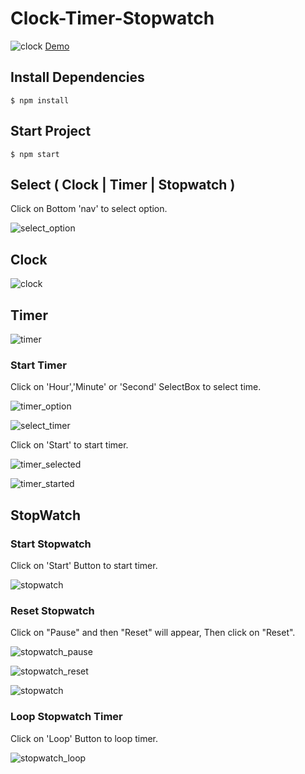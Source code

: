 # Clock-Timer-Stopwatch
![clock](https://user-images.githubusercontent.com/102342620/209476600-f1fc9eac-b2e5-417f-89a6-94e28f6f3620.png)
[Demo](https://santoshchhn6.github.io/Clock-Timer-Stopwatch-Reactjs/)

## Install Dependencies
```
$ npm install
```

## Start Project
```
$ npm start
```

## Select ( Clock | Timer | Stopwatch )
Click on Bottom 'nav' to select option.

![select_option](https://user-images.githubusercontent.com/102342620/209476574-a167d2a3-5f7b-4871-ae2a-0e61cf674827.png)

## Clock
![clock](https://user-images.githubusercontent.com/102342620/209476600-f1fc9eac-b2e5-417f-89a6-94e28f6f3620.png)


## Timer
![timer](https://user-images.githubusercontent.com/102342620/209476614-76df86fa-7c04-47f8-aab9-fbb524438bb7.png)

### Start Timer
Click on 'Hour','Minute' or 'Second' SelectBox to select time.

![timer_option](https://user-images.githubusercontent.com/102342620/209476738-099f448b-385c-4340-ba49-5ba08ff6fd5f.png)

![select_timer](https://user-images.githubusercontent.com/102342620/209476780-b492e620-0f76-4400-b36f-8236a67472bf.png)

Click on 'Start' to start timer.

![timer_selected](https://user-images.githubusercontent.com/102342620/209476894-41eca50b-0a14-4141-a65e-fdd1c90dac23.png)

![timer_started](https://user-images.githubusercontent.com/102342620/209476900-6ff8c39f-fa68-4bc3-a99b-cfa5128d407f.png)

## StopWatch
### Start Stopwatch
Click on 'Start' Button to start timer.

![stopwatch](https://user-images.githubusercontent.com/102342620/209477459-0f2f3125-b3d5-475b-b1b2-48511f9ebdf8.png)

### Reset Stopwatch
Click on "Pause" and then "Reset" will appear, Then click on "Reset".

![stopwatch_pause](https://user-images.githubusercontent.com/102342620/209561528-9160ceab-34e7-4d7e-88cc-3c331b60b405.png)

![stopwatch_reset](https://user-images.githubusercontent.com/102342620/209561540-59ef8417-9250-4907-b70d-27723a6a611f.png)

![stopwatch](https://user-images.githubusercontent.com/102342620/209561619-c0a18d66-1250-44a6-aa2a-0b046059f5cb.png)


### Loop Stopwatch Timer
Click on 'Loop' Button to loop timer.

![stopwatch_loop](https://user-images.githubusercontent.com/102342620/209561673-996c973f-d50a-4883-81d8-831bd6c038dc.png)












